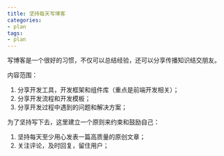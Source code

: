 ```yaml
---
title: 坚持每天写博客
categories:
- plan
tags:
- plan
---
```


写博客是一个很好的习惯，不仅可以总结经验，还可以分享传播知识结交朋友。

内容范围：

1. 分享开发工具，开发框架和组件库（重点是前端开发相关）；
2. 分享开发流程和开发模板；
3. 分享开发过程中遇到的问题和解决方案；

为了坚持写下去，这里建立一个原则来约束和鼓励自己：

1. 坚持每天至少用心发表一篇高质量的原创文章；
2. 关注评论，及时回复，留住用户；
